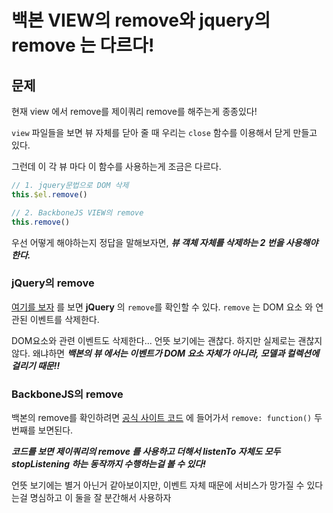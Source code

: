 # 백본 VIEW의 remove와 jquery의 remove 는 다르다!

## 문제

현재 view 에서 remove를 제이쿼리 remove를 해주는게 종종있다!

`view` 파일들을 보면 뷰 자체를 닫아 줄 때 우리는 `close` 함수를 이용해서 닫게 만들고 있다.

그런데 이 각 뷰 마다 이 함수를 사용하는게 조금은 다르다.

```javascript
// 1. jquery문법으로 DOM 삭제
this.$el.remove()

// 2. BackboneJS VIEW의 remove
this.remove()
```

우선 어떻게 해야하는지 정답을 말해보자면, _**뷰 객체 자체를 삭제하는 2 번을 사용해야 한다.**_

### jQuery의 remove

[여기를 보자](http://www.devkuma.com/books/pages/385) 를 보면 **jQuery** 의 `remove`를 확인할 수 있다. `remove` 는 DOM 요소 와 연관된 이벤트를 삭제한다.

DOM요소와 관련 이벤트도 삭제한다... 언뜻 보기에는 괜찮다. 하지만 실제로는 괜찮지 않다. 왜냐하면 _**백본의 뷰 에서는 이벤트가 DOM 요소 자체가 아니라, 모델과 컬렉션에 걸리기 때문!!**_

### BackboneJS의 remove

백본의 remove를 확인하려면 [공식 사이트 코드](https://backbonejs.org/docs/backbone.html) 에 들어가서 `remove: function()` 두 번째를 보면된다.

_**코드를 보면 제이쿼리의 remove 를 사용하고 더해서 listenTo 자체도 모두 stopListening 하는 동작까지 수행하는걸 볼 수 있다!**_

언뜻 보기에는 별거 아닌거 같아보이지만, 이벤트 자체 때문에 서비스가 망가질 수 있다는걸 명심하고 이 둘을 잘 분간해서 사용하자

